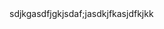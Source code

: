 <!DOCTYPE HTML PUBLIC "-//W3C//DTD HTML 4.01 Transitional//EN"
  "http://www.w3.org/TR/html4/loose.dtd">
<html>
<head>
  <title>Jasmine Spec Runner | Gh3.js</title>

  <link rel="shortcut icon" type="image/png" href="lib/jasmine-1.2.0/jasmine_favicon.png">
  <link rel="stylesheet" type="text/css" href="lib/jasmine-1.2.0/jasmine.css">
  <script type="text/javascript" src="lib/jasmine-1.2.0/jasmine.js"></script>
  <script type="text/javascript" src="lib/jasmine-1.2.0/jasmine-html.js"></script>

  <!-- include source files here... -->
  <script src="../vendors/jquery-1.7.2.js"></script>
  <script src="../vendors/underscore.js"></script>
  <script src="../gh3.js"></script>

  <!-- include spec files here... -->
  <script src="spec/gh3Spec.js"></script>

  <script type="text/javascript">
    (function() {
      var jasmineEnv = jasmine.getEnv();
      jasmineEnv.updateInterval = 1000;

      var htmlReporter = new jasmine.HtmlReporter();

      jasmineEnv.addReporter(htmlReporter);

      jasmineEnv.specFilter = function(spec) {
        return htmlReporter.specFilter(spec);
      };

      var currentWindowOnload = window.onload;

      window.onload = function() {
        if (currentWindowOnload) {
          currentWindowOnload();
        }
        execJasmine();
      };

      function execJasmine() {
        jasmineEnv.execute();
      }

    })();
  </script>

</head>

<body>
sdjkgasdfjgkjsdaf;jasdkjfkasjdfkjkk

</body>
</html>
